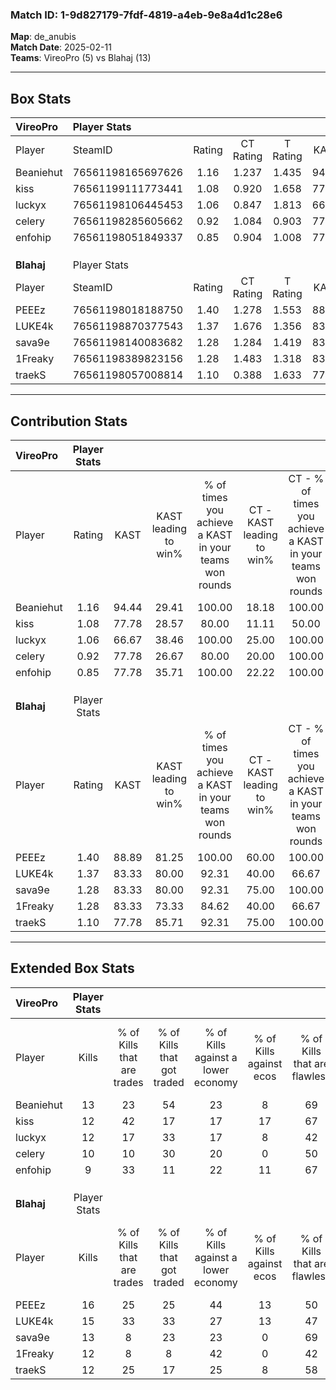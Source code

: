 ### Match ID: 1-9d827179-7fdf-4819-a4eb-9e8a4d1c28e6  
**Map**: de_anubis  
**Match Date**: 2025-02-11  
**Teams**: VireoPro (5) vs Blahaj (13)  

---  

## Box Stats  

| **VireoPro** | Player Stats      |        |           |          |       |      |       |         |        |      |     |
| :- | :- | :-: | :-: | :-: | :-: | :-: | :-: | :-: | :-: | :-: | :-: |
| Player       | SteamID           | Rating | CT Rating | T Rating | KAST  | ADR  | Kills | Assists | Deaths | K/D  | HS% |
| Beaniehut    | 76561198165697626 |  1.16  |   1.237   |  1.435   | 94.44 | 72.3 |  13   |    4    |   16   | 0.81 | 30  |
| kiss         | 76561199111773441 |  1.08  |   0.920   |  1.658   | 77.78 | 59.8 |  12   |    1    |   11   | 1.09 | 50  |
| luckyx       | 76561198106445453 |  1.06  |   0.847   |  1.813   | 66.67 | 94.2 |  12   |    4    |   13   | 0.92 | 66  |
| celery       | 76561198285605662 |  0.92  |   1.084   |  0.903   | 77.78 | 64.6 |  10   |    4    |   14   | 0.71 | 50  |
| enfohip      | 76561198051849337 |  0.85  |   0.904   |  1.008   | 77.78 | 56.4 |   9   |    4    |   14   | 0.64 | 77  |
|              |                   |        |           |          |       |      |       |         |        |      |     |
|              |                   |        |           |          |       |      |       |         |        |      |     |
|              |                   |        |           |          |       |      |       |         |        |      |     |
| **Blahaj**   | Player Stats      |        |           |          |       |      |       |         |        |      |     |
| Player       | SteamID           | Rating | CT Rating | T Rating | KAST  | ADR  | Kills | Assists | Deaths | K/D  | HS% |
| PEEEz        | 76561198018188750 |  1.40  |   1.278   |  1.553   | 88.89 | 81.9 |  16   |    3    |   12   | 1.33 | 62  |
| LUKE4k       | 76561198870377543 |  1.37  |   1.676   |  1.356   | 83.33 | 95.7 |  15   |    6    |   12   | 1.25 | 33  |
| sava9e       | 76561198140083682 |  1.28  |   1.284   |  1.419   | 83.33 | 80.5 |  13   |   10    |   11   | 1.18 | 38  |
| 1Freaky      | 76561198389823156 |  1.28  |   1.483   |  1.318   | 83.33 | 81.6 |  12   |    7    |   9    | 1.33 | 50  |
| traekS       | 76561198057008814 |  1.10  |   0.388   |  1.633   | 77.78 | 72.6 |  12   |    3    |   12   | 1.00 | 41  |
---  

## Contribution Stats  

| **VireoPro** | Player Stats |       |                      |                                                        |                           |                                                             |                          |                                                            |
| :- | :-: | :-: | :-: | :-: | :-: | :-: | :-: | :-: |
| Player       |    Rating    | KAST  | KAST leading to win% | % of times you achieve a KAST in your teams won rounds | CT - KAST leading to win% | CT - % of times you achieve a KAST in your teams won rounds | T - KAST leading to win% | T - % of times you achieve a KAST in your teams won rounds |
| Beaniehut    |     1.16     | 94.44 |        29.41         |                         100.00                         |           18.18           |                           100.00                            |          50.00           |                           100.00                           |
| kiss         |     1.08     | 77.78 |        28.57         |                         80.00                          |           11.11           |                            50.00                            |          60.00           |                           100.00                           |
| luckyx       |     1.06     | 66.67 |        38.46         |                         100.00                         |           25.00           |                           100.00                            |          60.00           |                           100.00                           |
| celery       |     0.92     | 77.78 |        26.67         |                         80.00                          |           20.00           |                           100.00                            |          40.00           |                           66.67                            |
| enfohip      |     0.85     | 77.78 |        35.71         |                         100.00                         |           22.22           |                           100.00                            |          60.00           |                           100.00                           |
|              |              |       |                      |                                                        |                           |                                                             |                          |                                                            |
|              |              |       |                      |                                                        |                           |                                                             |                          |                                                            |
|              |              |       |                      |                                                        |                           |                                                             |                          |                                                            |
| **Blahaj**   | Player Stats |       |                      |                                                        |                           |                                                             |                          |                                                            |
| Player       |    Rating    | KAST  | KAST leading to win% | % of times you achieve a KAST in your teams won rounds | CT - KAST leading to win% | CT - % of times you achieve a KAST in your teams won rounds | T - KAST leading to win% | T - % of times you achieve a KAST in your teams won rounds |
| PEEEz        |     1.40     | 88.89 |        81.25         |                         100.00                         |           60.00           |                           100.00                            |          90.91           |                           100.00                           |
| LUKE4k       |     1.37     | 83.33 |        80.00         |                         92.31                          |           40.00           |                            66.67                            |          100.00          |                           100.00                           |
| sava9e       |     1.28     | 83.33 |        80.00         |                         92.31                          |           75.00           |                           100.00                            |          81.82           |                           90.00                            |
| 1Freaky      |     1.28     | 83.33 |        73.33         |                         84.62                          |           40.00           |                            66.67                            |          90.00           |                           90.00                            |
| traekS       |     1.10     | 77.78 |        85.71         |                         92.31                          |           75.00           |                           100.00                            |          90.00           |                           90.00                            |
---  

## Extended Box Stats  

| **VireoPro** | Player Stats |                            |                            |                                    |                         |                              |                                 |        |                             |                                     |                          |                               |                            |
| :- | :-: | :-: | :-: | :-: | :-: | :-: | :-: | :-: | :-: | :-: | :-: | :-: | :-: |
| Player       |    Kills     | % of Kills that are trades | % of Kills that got traded | % of Kills against a lower economy | % of Kills against ecos | % of Kills that are flawless | % of Kills that are close duels | Deaths | % of Deaths that get traded | % of Deaths against a lower economy | % of Deaths against ecos | % of Deaths that are flawless | % of Deaths that are close |
| Beaniehut    |      13      |             23             |             54             |                 23                 |            8            |              69              |               15                |   16   |             31              |                 13                  |            0             |              56               |             6              |
| kiss         |      12      |             42             |             17             |                 17                 |           17            |              67              |                8                |   11   |             27              |                  9                  |            0             |              55               |             0              |
| luckyx       |      12      |             17             |             33             |                 17                 |            8            |              42              |                0                |   13   |             15              |                 15                  |            8             |              46               |             8              |
| celery       |      10      |             10             |             30             |                 20                 |            0            |              50              |               20                |   14   |             14              |                 14                  |            0             |              50               |             0              |
| enfohip      |      9       |             33             |             11             |                 22                 |           11            |              67              |               11                |   14   |             21              |                 14                  |            7             |              57               |             0              |
|              |              |                            |                            |                                    |                         |                              |                                 |        |                             |                                     |                          |                               |                            |
|              |              |                            |                            |                                    |                         |                              |                                 |        |                             |                                     |                          |                               |                            |
|              |              |                            |                            |                                    |                         |                              |                                 |        |                             |                                     |                          |                               |                            |
| **Blahaj**   | Player Stats |                            |                            |                                    |                         |                              |                                 |        |                             |                                     |                          |                               |                            |
| Player       |    Kills     | % of Kills that are trades | % of Kills that got traded | % of Kills against a lower economy | % of Kills against ecos | % of Kills that are flawless | % of Kills that are close duels | Deaths | % of Deaths that get traded | % of Deaths against a lower economy | % of Deaths against ecos | % of Deaths that are flawless | % of Deaths that are close |
| PEEEz        |      16      |             25             |             25             |                 44                 |           13            |              50              |                0                |   12   |             25              |                 33                  |            8             |              67               |             8              |
| LUKE4k       |      15      |             33             |             33             |                 27                 |           13            |              47              |                7                |   12   |             25              |                  8                  |            0             |              58               |             8              |
| sava9e       |      13      |             8              |             23             |                 23                 |            0            |              69              |                8                |   11   |             27              |                 27                  |            0             |              55               |             27             |
| 1Freaky      |      12      |             8              |             8              |                 42                 |            0            |              42              |                0                |   9    |             44              |                 33                  |            0             |              67               |             11             |
| traekS       |      12      |             25             |             17             |                 25                 |            8            |              58              |                0                |   12   |             33              |                 17                  |            0             |              67               |             0              |
